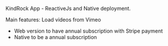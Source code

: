 KindRock App - ReactiveJs and Native deployment.

Main features:
Load videos from Vimeo
- Web version to have annual subscription with Stripe payment
- Native to be a annual subscription